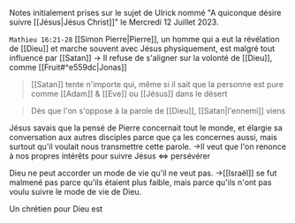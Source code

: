 Notes initialement prises sur le sujet de Ulrick nommé "A quiconque désire suivre [[Jésus|Jésus Christ]]" le Mercredi 12 Juillet 2023.

`Mathieu 16:21-28` [[Simon Pierre|Pierre]], un homme qui a eut la révélation de [[Dieu]] et marche souvent avec Jésus physiquement, est malgré tout influencé par [[Satan]]
-> Il refuse de s'aligner sur la volonté de [[Dieu]], comme [[Fruit#^e559dc|Jonas]]

> [[Satan]] tente n'importe qui, même si il sait que la personne est pure comme [[Adam]] & [[Eve]] ou [[Jésus]] dans le désert

>Dès que l'on s'oppose à la parole de [[Dieu]], [[Satan|l'ennemi]] viens 

Jésus savais que la pensé de Pierre concernait tout le monde, et élargie sa conversation aux autres disciples parce que ça les concernes aussi, mais surtout qu'il voulait nous transmettre cette parole.
->Il veut que l'on renonce à nos propres intérêts pour suivre Jésus <=> persévérer

Dieu ne peut accorder un mode de vie qu'il ne veut pas.
->[[Israël]] se fut malmené pas parce qu'ils étaient plus faible, mais parce qu'ils n'ont pas voulu suivre le mode de vie de Dieu.

Un chrétien pour Dieu est 